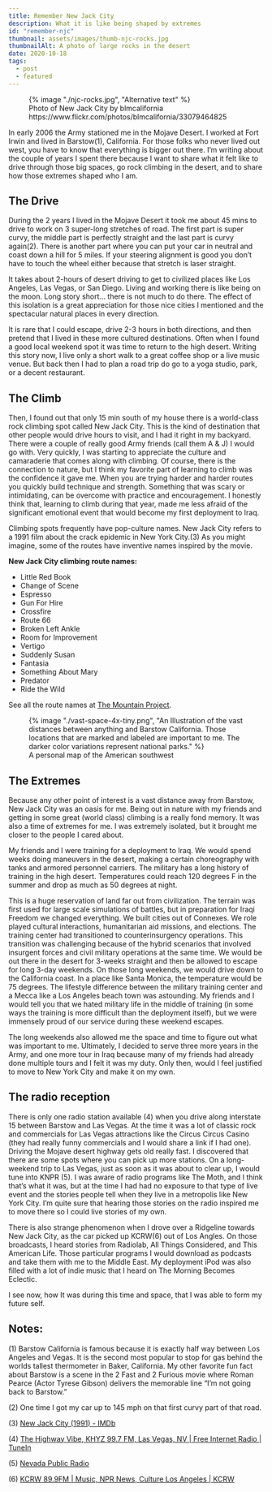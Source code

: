 ```yaml
---
title: Remember New Jack City
description: What it is like being shaped by extremes
id: "remember-njc"
thumbnail: assets/images/thumb-njc-rocks.jpg
thumbnailAlt: A photo of large rocks in the desert
date: 2020-10-18
tags:
  - post
  - featured
---
```


<figure>
  {% image "./njc-rocks.jpg", "Alternative text" %}
<figcaption>Photo of New Jack City by blmcalifornia https://www.flickr.com/photos/blmcalifornia/33079464825 </figcaption>
</figure>

In early 2006 the Army stationed me in the Mojave Desert. I worked at Fort Irwin and lived in Barstow(1), California. For those folks who never lived out west, you have to know that everything is bigger out there. I’m writing about the couple of years I spent there because I want to share what it felt like to drive through those big spaces, go rock climbing in the desert, and to share how those extremes shaped who I am.

## The Drive

During the 2 years I lived in the Mojave Desert it took me about 45 mins to drive to work on 3 super-long stretches of road. The first part is super curvy, the middle part is perfectly straight and the last part is curvy again(2). There is another part where you can put your car in neutral and coast down a hill for 5 miles. If your steering alignment is good you don’t have to touch the wheel either because that stretch is laser straight.

It takes about 2-hours of desert driving to get to civilized places like Los Angeles, Las Vegas, or San Diego. Living and working there is like being on the moon. Long story short… there is not much to do there. The effect of this isolation is a great appreciation for those nice cities I mentioned and the spectacular natural places in every direction.

It is rare that I could escape, drive 2-3 hours in both directions, and then pretend that I lived in these more cultured destinations. Often when I found a good local weekend spot it was time to return to the high desert. Writing this story now, I live only a short walk to a great coffee shop or a live music venue. But back then I had to plan a road trip do go to a yoga studio, park, or a decent restaurant.

## The Climb

Then, I found out that only 15 min south of my house there is a world-class rock climbing spot called New Jack City. This is the kind of destination that other people would drive hours to visit, and I had it right in my backyard. There were a couple of really good Army friends (call them A & J) I would go with. Very quickly, I was starting to appreciate the culture and camaraderie that comes along with climbing. Of course, there is the connection to nature, but I think my favorite part of learning to climb was the confidence it gave me. When you are trying harder and harder routes you quickly build technique and strength. Something that was scary or intimidating, can be overcome with practice and encouragement. I honestly think that, learning to climb during that year, made me less afraid of the significant emotional event that would become my first deployment to Iraq.

Climbing spots frequently have pop-culture names. New Jack City refers to a 1991 film about the crack epidemic in New York City.(3) As you might imagine, some of the routes have inventive names inspired by the movie.

**New Jack City climbing route names:**

- Little Red Book
- Change of Scene
- Espresso
- Gun For Hire
- Crossfire
- Route 66
- Broken Left Ankle
- Room for Improvement
- Vertigo
- Suddenly Susan
- Fantasia
- Something About Mary
- Predator
- Ride the Wild

See all the route names at [The Mountain Project](https://www.mountainproject.com/area/105865045/new-jack-city).

<figure>
  {% image "./vast-space-4x-tiny.png", "An Illustration of the vast distances between anything and Barstow California. Those locations that are marked and labeled are important to me. The darker color variations represent national parks." %}
  <figcaption>A personal map of the American southwest</figcaption>
</figure>

## The Extremes

Because any other point of interest is a vast distance away from Barstow, New Jack City was an oasis for me. Being out in nature with my friends and getting in some great (world class) climbing is a really fond memory. It was also a time of extremes for me. I was extremely isolated, but it brought me closer to the people I cared about. 

My friends and I were training for a deployment to Iraq. We would spend weeks doing maneuvers in the desert, making a certain choreography with tanks and armored personnel carriers. The military has a long history of training in the high desert. Temperatures could reach 120 degrees F in the summer and drop as much as 50 degrees at night. 

This is a huge reservation of land far out from civilization. The terrain was first used for large scale simulations of battles, but in preparation for Iraqi Freedom we changed everything. We built cities out of Connexes. We role played cultural interactions, humanitarian aid missions, and elections. The training center had transitioned to counterinsurgency operations. This transition was challenging because of the hybrid scenarios that involved insurgent forces and civil military operations at the same time. We would be out there in the desert for 3-weeks straight and then be allowed to escape for long 3-day weekends. On those long weekends, we would drive down to the California coast. In a place like Santa Monica, the temperature would be 75 degrees. The lifestyle difference between the military training center and a Mecca like a Los Angeles beach town was astounding. My friends and I would tell you that we hated military life in the middle of training (in some ways the training is more difficult than the deployment itself), but we were immensely proud of our service during these weekend escapes.  

The long weekends also allowed me the space and time to figure out what was important to me. Ultimately, I decided to serve  three more years in the Army, and one more tour in Iraq because many of my friends had already done multiple tours and I felt it was my duty. Only then, would I feel justified to move to New York City and make it on my own.

## The radio reception

There is only one radio station available (4) when you drive along interstate 15 between Barstow and Las Vegas. At the time it was a lot of classic rock and commercials for Las Vegas attractions like the Circus Circus Casino (they had really funny commercials and I would share a link if I had one). Driving the Mojave desert highway gets old really fast. I discovered that there are some spots where you can pick up more stations. On a long-weekend trip to Las Vegas, just as soon as it was about to clear up, I would tune into KNPR (5). I was aware of radio programs like The Moth, and I think that’s what it was, but at the time I had had no exposure to that type of live event and the stories people tell when they live in a metropolis like New York City. I’m quite sure that hearing those stories on the radio inspired me to move there so I could live stories of my own.

There is also strange phenomenon when I drove over a Ridgeline towards New Jack City, as the car picked up KCRW(6) out of Los Angles. On those broadcasts, I heard stories from Radiolab, All Things Considered, and This American Life. Those particular programs I would download as podcasts and take them with me to the Middle East. My deployment iPod was also filled with a lot of indie music that I heard on  The Morning Becomes Eclectic. 

I see now, how It was during this time and space, that I was able to form my future self.

## Notes:
(1) Barstow California is famous because it is exactly half way between Los Angeles and Vegas. It is the second most popular to stop for gas behind the worlds tallest thermometer in Baker, California. My other favorite fun fact about Barstow is a scene in the 2 Fast and 2 Furious movie where Roman Pearce (Actor Tyrese Gibson) delivers the memorable line “I’m not going back to Barstow.” 

(2) One time I got my car up to 145 mph on that first curvy part of that road. 

(3) [New Jack City (1991) - IMDb](https://www.imdb.com/title/tt0102526/)

(4) [The Highway Vibe, KHYZ 99.7 FM, Las Vegas, NV | Free Internet Radio | TuneIn](https://tunein.com/radio/The-Highway-Vibe-997-s33063/)

(5) [Nevada Public Radio](https://knpr.org/)

(6) [KCRW 89.9FM | Music, NPR News, Culture Los Angeles | KCRW](https://www.kcrw.com/)